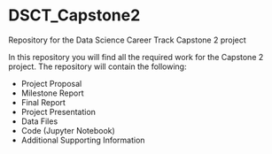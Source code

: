# DSCT_Capstone2
Repository for the Data Science Career Track Capstone 2 project

In this repository you will find all the required work for the Capstone 2 project. The repository will contain the following:
* Project Proposal
* Milestone Report
* Final Report
* Project Presentation
* Data Files
* Code (Jupyter Notebook)
* Additional Supporting Information
